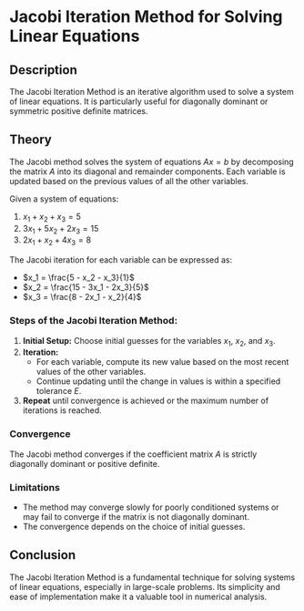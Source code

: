 # Jacobi Iteration Method for Solving Linear Equations

## Description
The Jacobi Iteration Method is an iterative algorithm used to solve a system of linear equations. It is particularly useful for diagonally dominant or symmetric positive definite matrices.

## Theory
The Jacobi method solves the system of equations $Ax = b$ by decomposing the matrix $A$ into its diagonal and remainder components. Each variable is updated based on the previous values of all the other variables.

Given a system of equations:
1. $x_1 + x_2 + x_3 = 5$
2. $3x_1 + 5x_2 + 2x_3 = 15$
3. $2x_1 + x_2 + 4x_3 = 8$

The Jacobi iteration for each variable can be expressed as:
- $x_1 = \frac{5 - x_2 - x_3}{1}$
- $x_2 = \frac{15 - 3x_1 - 2x_3}{5}$
- $x_3 = \frac{8 - 2x_1 - x_2}{4}$

### Steps of the Jacobi Iteration Method:
1. **Initial Setup:** Choose initial guesses for the variables $x_1$, $x_2$, and $x_3$.
2. **Iteration:**
   - For each variable, compute its new value based on the most recent values of the other variables.
   - Continue updating until the change in values is within a specified tolerance $E$.
3. **Repeat** until convergence is achieved or the maximum number of iterations is reached.

### Convergence
The Jacobi method converges if the coefficient matrix $A$ is strictly diagonally dominant or positive definite.

### Limitations
- The method may converge slowly for poorly conditioned systems or may fail to converge if the matrix is not diagonally dominant.
- The convergence depends on the choice of initial guesses.

## Conclusion
The Jacobi Iteration Method is a fundamental technique for solving systems of linear equations, especially in large-scale problems. Its simplicity and ease of implementation make it a valuable tool in numerical analysis.

